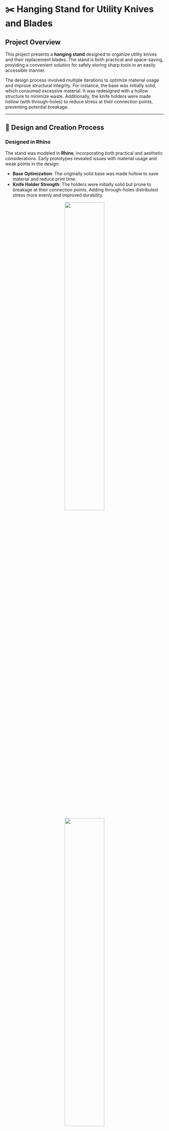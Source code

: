 # ✂️ Hanging Stand for Utility Knives and Blades

## Project Overview

This project presents a **hanging stand** designed to organize utility knives and their replacement blades. The stand is both practical and space-saving, providing a convenient solution for safely storing sharp tools in an easily accessible manner.  

The design process involved multiple iterations to optimize material usage and improve structural integrity. For instance, the base was initially solid, which consumed excessive material. It was redesigned with a hollow structure to minimize waste. Additionally, the knife holders were made hollow (with through-holes) to reduce stress at their connection points, preventing potential breakage.

---

## 🎨 Design and Creation Process

### Designed in Rhino
The stand was modeled in **Rhino**, incorporating both practical and aesthetic considerations. Early prototypes revealed issues with material usage and weak points in the design:  
- **Base Optimization**: The originally solid base was made hollow to save material and reduce print time.  
- **Knife Holder Strength**: The holders were initially solid but prone to breakage at their connection points. Adding through-holes distributed stress more evenly and improved durability.

<p align="center">
    <img src="https://github.com/user-attachments/assets/206bce66-3c08-459b-af4a-7202fbf7e5f5"  width="50%" height="50%"/>
    <img src="https://github.com/user-attachments/assets/ca5af99a-630b-4a2a-9401-2ebfd732bc7d"  width="50%" height="50%"/>
</p>


### Printed with Prusa
The optimized design was printed on a **Prusa 3D printer** using **PrusaSlicer**. Due to the stand’s size and complexity, the printing process took approximately **8 hours**.

<div align="center">
📽️ Printing Process Time-Lapse: 

 <video src=https://github.com/user-attachments/assets/019a1bd2-8ede-4964-be4b-fc806455b134 controls></video>

</div>

---

## 📸 Final Result

The final product is a robust and functional hanging stand that can hold multiple utility knives and blade packs securely. It’s ideal for workshops, offices, or hobby spaces where organization and accessibility are key. The updated design ensures material efficiency and long-term durability.
<p align="center">
📷 Photo of the Finished Stand:   
</p>
<p align="center">
    <img src="https://github.com/user-attachments/assets/a0e6017c-3f42-4439-9367-02f937842a32"  width="50%" height="50%"/>
    <img src="https://github.com/user-attachments/assets/7ba2a62d-5a4b-49a4-b787-d8d6f314744c"  width="50%" height="50%"/>
</p>

---

## 🚀 How to Use

1. Download the STL file and load it into your 3D slicer software.
2. Set up your printing parameters.  
   - *Note: Due to the size, ensure your printer bed is large enough.*  
3. Print the model (approx. **8 hours printing time**).  
4. Mount the stand in a suitable location using screws or adhesive.

---

## 🛠️ Future Improvements

- **Strength and Rigidity Analysis**: Perform stress and stiffness calculations in **ANSYS Mechanical** to ensure the stand's reliability under load.  
- **Adding Chamfers**: Introduce chamfers in the design for better aesthetics, improved ergonomics, and reduced stress concentrations.  
- **Customizable Hooks**: Add adjustable or modular hooks to accommodate a wider range of tools (e.g., scissors, rulers).  
- **Modular Design**: Explore a sectional design for easier printing and assembly.  
- **Material Experimentation**: Test alternative materials for enhanced strength and flexibility.

